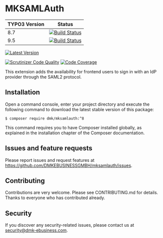 # MKSAMLAuth

| TYPO3 Version | Status |
| -- | -- |
| 8.7 | [![Build Status](https://api.travis-ci.org/DMKEBUSINESSGMBH/mksamlauth.svg?branch=8.7)](https://travis-ci.org/DMKEBUSINESSGMBH/mksamlauth) |
| 9.5 | [![Build Status](https://api.travis-ci.org/DMKEBUSINESSGMBH/mksamlauth.svg?branch=9.5)](https://travis-ci.org/DMKEBUSINESSGMBH/mksamlauth) |


[![Latest Version](https://img.shields.io/packagist/v/dmk/mksamlauth.svg?style=flat-square)](https://github.com/DMKEBUSINESSGMBH/mksamlauth/releases)

[![Scrutinizer Code Quality](https://scrutinizer-ci.com/g/DMKEBUSINESSGMBH/mksamlauth/badges/quality-score.png?b=8.7)](https://scrutinizer-ci.com/g/DMKEBUSINESSGMBH/mksamlauth/?branch=8.7)
[![Code Coverage](https://scrutinizer-ci.com/g/DMKEBUSINESSGMBH/mksamlauth/badges/coverage.png?b=8.7)](https://scrutinizer-ci.com/g/DMKEBUSINESSGMBH/mksamlauth/?branch=8.7)

This extension adds the availability for frontend users to sign in with
an IdP provider through the SAML2 protocol.

## Installation

Open a command console, enter your project directory and execute the following command to download the latest stable version of this package:

```
$ composer require dmk/mksamlauth:^8
```

This command requires you to have Composer installed globally, as explained in the installation chapter of the Composer documentation.


## Issues and feature requests
Please report issues and request features at https://github.com/DMKEBUSINESSGMBH/mksamlauth/issues.

## Contributing
Contributions are very welcome. Please see CONTRIBUTING.md for details. Thanks to everyone who has contributed already.

## Security
If you discover any security-related issues, please contact us at security@dmk-ebusiness.com.